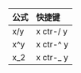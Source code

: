 
| 公式 |  快捷键   |
| :--  | :--      |
| x/y  | x ctr-/ y|  
| x^y  | x ctr-^ y|
| x_2  | x ctr-_ y|

